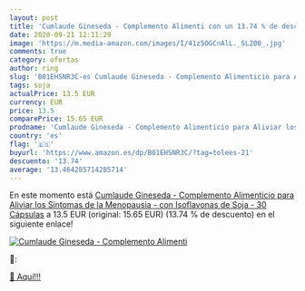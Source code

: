 ```yaml
---
layout: post
title: 'Cumlaude Gineseda - Complemento Alimenti con un 13.74 % de descuento'
date: 2020-09-21 12:11:29
image: 'https://m.media-amazon.com/images/I/41z5OGCnAlL._SL200_.jpg'
comments: true
category: ofertas
author: ring
slug: 'B01EHSNR3C-es Cumlaude Gineseda - Complemento Alimenticio para Aliviar...'
tags: soja
actualPrice: 13.5 EUR
currency: EUR
price: 13.5
comparePrice: 15.65 EUR
prodname: 'Cumlaude Gineseda - Complemento Alimenticio para Aliviar los Síntomas de la Menopausia - con Isoflavonas de Soja - 30 Cápsulas'
country: 'es'
flag: '🇪🇸'
buyurl: 'https://www.amazon.es/dp/B01EHSNR3C/?tag=tolees-21'
descuento: '13.74'
average: '13.464285714285714'
---
```


En este momento está [Cumlaude Gineseda - Complemento Alimenticio para Aliviar los Síntomas de la Menopausia - con Isoflavonas de Soja - 30 Cápsulas](https://www.amazon.es/dp/B01EHSNR3C/?tag=tolees-21) a 13.5 EUR (original: 15.65 EUR) (13.74 %  de descuento) en el siguiente enlace!

[![Cumlaude Gineseda - Complemento Alimenti](https://m.media-amazon.com/images/I/41z5OGCnAlL._SL200_.jpg)](https://www.amazon.es/dp/B01EHSNR3C/?tag=tolees-21)

🔎:


[🛒 Aquí!!!](https://www.amazon.es/dp/B01EHSNR3C/?tag=tolees-21)
